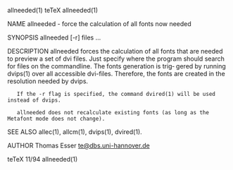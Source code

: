 allneeded(1)                                                                                        teTeX                                                                                        allneeded(1)



NAME
       allneeded - force the calculation of all fonts now needed

SYNOPSIS
       allneeded [-r] files ...

DESCRIPTION
       allneeded forces the calculation of all fonts that are needed to preview a set of dvi files. Just specify where the program should search for files on the commandline.  The fonts generation is trig‐
       gered by running dvips(1) over all accessible dvi-files. Therefore, the fonts are created in the resolution needed by dvips.

       If the -r flag is specified, the command dvired(1) will be used instead of dvips.

       allneeded does not recalculate existing fonts (as long as the Metafont mode does not change).


SEE ALSO
       allec(1), allcm(1), dvips(1), dvired(1).


AUTHOR
       Thomas Esser <te@dbs.uni-hannover.de>



teTeX                                                                                               11/94                                                                                        allneeded(1)
